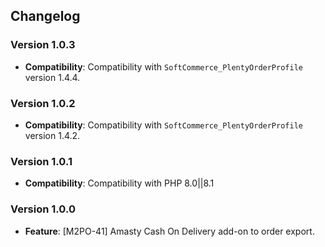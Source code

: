 ## Changelog

### Version 1.0.3
- **Compatibility**: Compatibility with `SoftCommerce_PlentyOrderProfile` version 1.4.4.

### Version 1.0.2
- **Compatibility**: Compatibility with `SoftCommerce_PlentyOrderProfile` version 1.4.2.

### Version 1.0.1
- **Compatibility**: Compatibility with PHP 8.0||8.1

### Version 1.0.0
- **Feature**: [M2PO-41] Amasty Cash On Delivery add-on to order export.
